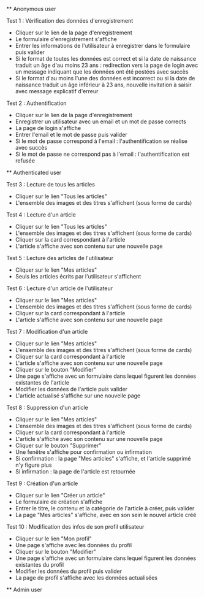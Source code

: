 ** Anonymous user

Test 1 : Vérification des données d'enregistrement
- Cliquer sur le lien de la page d'enregistrement
- Le formulaire d'enregistrement s'affiche
- Entrer les informations de l'utilisateur à enregistrer dans le formulaire puis valider
- Si le format de toutes les données est correct et si la date de naissance traduit un âge d'au moins 23 ans : redirection vers la page de login avec un message indiquant que les données ont été postées avec succès
- Si le format d'au moins l'une des données est incorrect ou si la date de naissance traduit un âge inférieur à 23 ans, nouvelle invitation à saisir avec message explicatif d'erreur

Test 2 : Authentification
- Cliquer sur le lien de la page d'enregistrement 
- Enregistrer un utilisateur avec un email et un mot de passe corrects
- La page de login s'affiche
- Entrer l'email et le mot de passe puis valider
- Si le mot de passe correspond à l'email : l'authentification se réalise avec succès
- Si le mot de passe ne correspond pas à l'email : l'authentification est refusée



** Authenticated user

Test 3 : Lecture de tous les articles
- Cliquer sur le lien "Tous les articles"
- L'ensemble des images et des titres s'affichent (sous forme de cards)

Test 4 : Lecture d'un article
- Cliquer sur le lien "Tous les articles"
- L'ensemble des images et des titres s'affichent (sous forme de cards)
- Cliquer sur la card correspondant à l'article
- L'article s'affiche avec son contenu sur une nouvelle page

Test 5 : Lecture des articles de l'utilisateur
- Cliquer sur le lien "Mes articles"
- Seuls les articles écrits par l'utilisateur s'affichent

Test 6 : Lecture d'un article de l'utilisateur
- Cliquer sur le lien "Mes articles"
- L'ensemble des images et des titres s'affichent (sous forme de cards) 
- Cliquer sur la card correspondant à l'article
- L'article s'affiche avec son contenu sur une nouvelle page 

Test 7 : Modification d'un article
- Cliquer sur le lien "Mes articles"
- L'ensemble des images et des titres s'affichent (sous forme de cards) 
- Cliquer sur la card correspondant à l'article
- L'article s'affiche avec son contenu sur une nouvelle page
- Cliquer sur le bouton "Modifier"
- Une page s'affiche avec un formulaire dans lequel figurent les données existantes de l'article
- Modifier les données de l'article puis valider
- L'article actualisé s'affiche sur une nouvelle page

Test 8 : Suppression d'un article
- Cliquer sur le lien "Mes articles"
- L'ensemble des images et des titres s'affichent (sous forme de cards) 
- Cliquer sur la card correspondant à l'article
- L'article s'affiche avec son contenu sur une nouvelle page
- Cliquer sur le bouton "Supprimer"
- Une fenêtre s'affiche pour confirmation ou infirmation
- Si confirmation : la page "Mes articles" s'affiche, et l'article supprimé n'y figure plus
- Si infirmation : la page de l'article est retournée

Test 9 : Création d'un article
- Cliquer sur le lien "Créer un article"
- Le formulaire de création s'affiche
- Entrer le titre, le contenu et la catégorie de l'article à créer, puis valider
- La page "Mes articles" s'affiche, avec en son sein le nouvel article créé

Test 10 : Modification des infos de son profil utilisateur
- Cliquer sur le lien "Mon profil"
- Une page s'affiche avec les données du profil
- Cliquer sur le bouton "Modifier" 
- Une page s'affiche avec un formulaire dans lequel figurent les données existantes du profil
- Modifier les données du profil puis valider
- La page de profil s'affiche avec les données actualisées

** Admin user